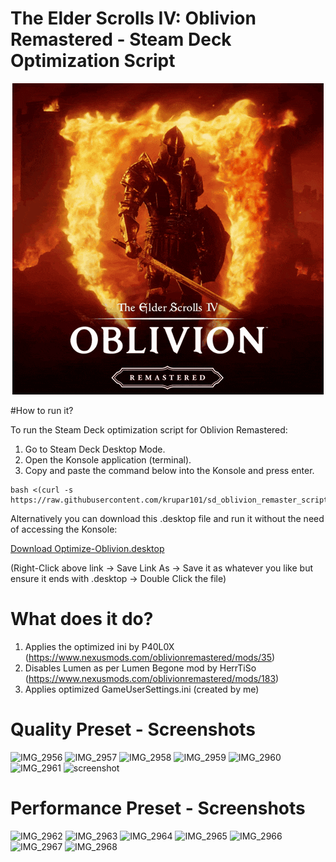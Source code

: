 # The Elder Scrolls IV: Oblivion Remastered - Steam Deck Optimization Script

<p align="center">
  <img src="https://github.com/krupar101/sd_oblivion_remaster_scripts/blob/main/oblivion-remastered.gif" alt="Folondeck" />
</p>

#How to run it?

To run the Steam Deck optimization script for Oblivion Remastered:
1. Go to Steam Deck Desktop Mode.
2. Open the Konsole application (terminal).
3. Copy and paste the command below into the Konsole and press enter.

```
bash <(curl -s https://raw.githubusercontent.com/krupar101/sd_oblivion_remaster_scripts/refs/heads/main/optimize_oblivion_remastered_for_steam_deck.sh)
```

Alternatively you can download this .desktop file and run it without the need of accessing the Konsole: 

[Download Optimize-Oblivion.desktop](https://raw.githubusercontent.com/krupar101/sd_oblivion_remaster_scripts/refs/heads/main/Optimize-Oblivion.desktop)

(Right-Click above link -> Save Link As -> Save it as whatever you like but ensure it ends with .desktop -> Double Click the file) 

# What does it do?

1. Applies the optimized ini by P40L0X (https://www.nexusmods.com/oblivionremastered/mods/35)
2. Disables Lumen as per Lumen Begone mod by HerrTiSo (https://www.nexusmods.com/oblivionremastered/mods/183)
3. Applies optimized GameUserSettings.ini (created by me)

# Quality Preset - Screenshots

![IMG_2956](https://github.com/user-attachments/assets/383db1ed-e0fe-44eb-be13-5f812b36a1fe)
![IMG_2957](https://github.com/user-attachments/assets/d877432e-a391-47f1-9813-6f8087bd9426)
![IMG_2958](https://github.com/user-attachments/assets/23ec4a45-8346-4822-b0f5-f04ea3e11101)
![IMG_2959](https://github.com/user-attachments/assets/07fed2a0-da9f-4509-84bb-8d1751d5d855)
![IMG_2960](https://github.com/user-attachments/assets/9a7e9ed0-e9dc-467a-ad6d-af973f75d6b9)
![IMG_2961](https://github.com/user-attachments/assets/d373aab7-0ef1-4965-8e00-ca75b75da6ce)
![screenshot](https://github.com/user-attachments/assets/782839ef-d2b7-4bd1-bc87-4c969e582a81)

# Performance Preset - Screenshots

![IMG_2962](https://github.com/user-attachments/assets/73556919-1ec0-41ae-9295-b8d45f58894f)
![IMG_2963](https://github.com/user-attachments/assets/576ffd95-561c-48cc-8c58-6c3b93bc4611)
![IMG_2964](https://github.com/user-attachments/assets/820f3391-046e-4687-b11c-b5575f54b55b)
![IMG_2965](https://github.com/user-attachments/assets/35e56a2e-cc8f-47a5-8b24-49c58b714df2)
![IMG_2966](https://github.com/user-attachments/assets/62ff46ce-e757-481e-bfd5-3f96e93c82cc)
![IMG_2967](https://github.com/user-attachments/assets/a8a93374-62af-4246-a7db-ab95b5a563e8)
![IMG_2968](https://github.com/user-attachments/assets/561b67c1-940e-4035-b6b9-9b31e1aee12e)











